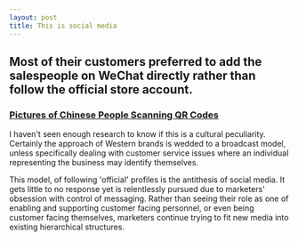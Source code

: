 ```yaml
---
layout: post
title: This is social media
---
```


## Most of their customers preferred to add the salespeople on WeChat directly rather than follow the official store account.

### [Pictures of Chinese People Scanning QR Codes](https://medium.com/chrysaora-weekly/pictures-of-chinese-people-scanning-qr-codes-a564047ec58f)

I haven't seen enough research to know if this is a cultural peculiarity. Certainly the approach of Western brands is wedded to a broadcast model, unless specifically dealing with customer service issues where an individual representing the business may identify themselves. 

This model, of following 'official' profiles is the antithesis of social media. It gets little to no response yet is relentlessly pursued due to marketers' obsession with control of messaging. Rather than seeing their role as one of enabling and supporting customer facing personnel, or even being customer facing themselves, marketers continue trying to fit new media into existing hierarchical structures.